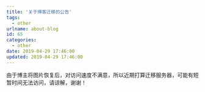```yaml
---
title: '关于博客迁移的公告'
tags:
  - other
urlname: about-blog
id: 65
categories:
  - other
date: 2019-04-29 17:46:00
updated: 2019-04-29 17:46:00
---
```


由于博主将图片恢复后，对访问速度不满意，所以近期打算迁移服务器，可能有短暂时间无法访问，请谅解，谢谢！